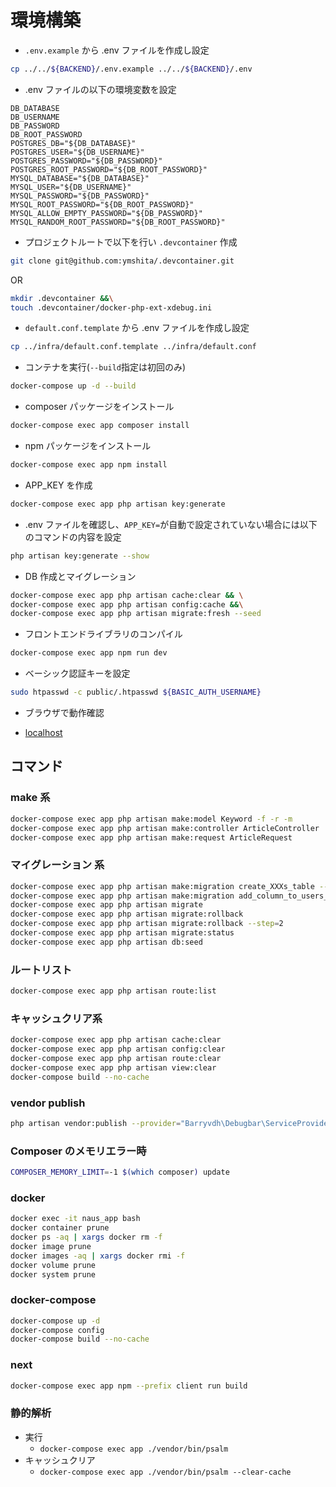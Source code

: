 # 環境構築

- `.env.example` から .env ファイルを作成し設定

```bash
cp ../../${BACKEND}/.env.example ../../${BACKEND}/.env
```

- .env ファイルの以下の環境変数を設定

```.env
DB_DATABASE
DB_USERNAME
DB_PASSWORD
DB_ROOT_PASSWORD
POSTGRES_DB="${DB_DATABASE}"
POSTGRES_USER="${DB_USERNAME}"
POSTGRES_PASSWORD="${DB_PASSWORD}"
POSTGRES_ROOT_PASSWORD="${DB_ROOT_PASSWORD}"
MYSQL_DATABASE="${DB_DATABASE}"
MYSQL_USER="${DB_USERNAME}"
MYSQL_PASSWORD="${DB_PASSWORD}"
MYSQL_ROOT_PASSWORD="${DB_ROOT_PASSWORD}"
MYSQL_ALLOW_EMPTY_PASSWORD="${DB_PASSWORD}"
MYSQL_RANDOM_ROOT_PASSWORD="${DB_ROOT_PASSWORD}"
```

- プロジェクトルートで以下を行い `.devcontainer` 作成

```bash
git clone git@github.com:ymshita/.devcontainer.git
```

OR

```bash
mkdir .devcontainer &&\
touch .devcontainer/docker-php-ext-xdebug.ini
```

- `default.conf.template` から .env ファイルを作成し設定

```bash
cp ../infra/default.conf.template ../infra/default.conf
```

- コンテナを実行(`--build`指定は初回のみ)

```bash
docker-compose up -d --build
```

- composer パッケージをインストール

```bash
docker-compose exec app composer install
```

- npm パッケージをインストール

```bash
docker-compose exec app npm install
```

- APP_KEY を作成

```bash
docker-compose exec app php artisan key:generate
```

- .env ファイルを確認し、`APP_KEY=`が自動で設定されていない場合には以下のコマンドの内容を設定

```bash
php artisan key:generate --show
```

- DB 作成とマイグレーション

```bash
docker-compose exec app php artisan cache:clear && \
docker-compose exec app php artisan config:cache &&\
docker-compose exec app php artisan migrate:fresh --seed
```

- フロントエンドライブラリのコンパイル

```bash
docker-compose exec app npm run dev
```

- ベーシック認証キーを設定

```bash
sudo htpasswd -c public/.htpasswd ${BASIC_AUTH_USERNAME}
```

- ブラウザで動作確認

- [localhost](http://localhost)

## コマンド

### make 系

```bash
docker-compose exec app php artisan make:model Keyword -f -r -m
docker-compose exec app php artisan make:controller ArticleController
docker-compose exec app php artisan make:request ArticleRequest
```

### マイグレーション 系

```bash
docker-compose exec app php artisan make:migration create_XXXs_table --create=XXXs
docker-compose exec app php artisan make:migration add_column_to_users_table
docker-compose exec app php artisan migrate
docker-compose exec app php artisan migrate:rollback
docker-compose exec app php artisan migrate:rollback --step=2
docker-compose exec app php artisan migrate:status
docker-compose exec app php artisan db:seed
```

### ルートリスト

```bash
docker-compose exec app php artisan route:list
```

### キャッシュクリア系

```bash
docker-compose exec app php artisan cache:clear
docker-compose exec app php artisan config:clear
docker-compose exec app php artisan route:clear
docker-compose exec app php artisan view:clear
docker-compose build --no-cache
```

### vendor publish

```bash
php artisan vendor:publish --provider="Barryvdh\Debugbar\ServiceProvider"
```

### Composer のメモリエラー時

```bash
COMPOSER_MEMORY_LIMIT=-1 $(which composer) update
```

### docker

```bash
docker exec -it naus_app bash
docker container prune
docker ps -aq | xargs docker rm -f
docker image prune
docker images -aq | xargs docker rmi -f
docker volume prune
docker system prune
```

### docker-compose

```bash
docker-compose up -d
docker-compose config
docker-compose build --no-cache
```

### next

```bash
docker-compose exec app npm --prefix client run build
```

### 静的解析

- 実行
  - `docker-compose exec app ./vendor/bin/psalm`
- キャッシュクリア
  - `docker-compose exec app ./vendor/bin/psalm --clear-cache`
